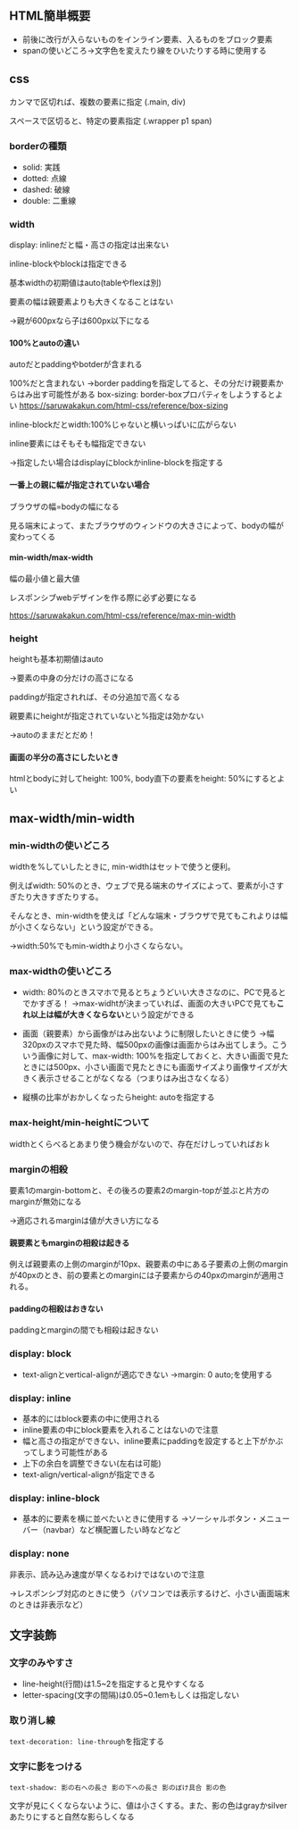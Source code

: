 ## HTML簡単概要

* 前後に改行が入らないものをインライン要素、入るものをブロック要素
* spanの使いどころ→文字色を変えたり線をひいたりする時に使用する

## css
カンマで区切れば、複数の要素に指定 (.main, div)

スペースで区切ると、特定の要素指定 (.wrapper p1 span)

### borderの種類
* solid: 実践
* dotted: 点線
* dashed: 破線
* double: 二重線

### width
display: inlineだと幅・高さの指定は出来ない

inline-blockやblockは指定できる

基本widthの初期値はauto(tableやflexは別)

要素の幅は親要素よりも大きくなることはない

→親が600pxなら子は600px以下になる

#### 100%とautoの違い
autoだとpaddingやbotderが含まれる

100%だと含まれない
→border paddingを指定してると、その分だけ親要素からはみ出す可能性がある
    box-sizing: border-boxプロパティをしようするとよい
https://saruwakakun.com/html-css/reference/box-sizing

inline-blockだとwidth:100%じゃないと横いっぱいに広がらない

inline要素にはそもそも幅指定できない

→指定したい場合はdisplayにblockかinline-blockを指定する

#### 一番上の親に幅が指定されていない場合
ブラウザの幅=bodyの幅になる

見る端末によって、またブラウザのウィンドウの大きさによって、bodyの幅が変わってくる

#### min-width/max-width
幅の最小値と最大値

レスポンシブwebデザインを作る際に必ず必要になる

https://saruwakakun.com/html-css/reference/max-min-width


### height
heightも基本初期値はauto

→要素の中身の分だけの高さになる

paddingが指定されれば、その分追加で高くなる

親要素にheightが指定されていないと%指定は効かない

→autoのままだとだめ！

#### 画面の半分の高さにしたいとき
htmlとbodyに対してheight: 100%, body直下の要素をheight: 50%にするとよい


## max-width/min-width
### min-widthの使いどころ
widthを%していしたときに, min-widthはセットで使うと便利。

例えばwidth: 50%のとき、ウェブで見る端末のサイズによって、要素が小さすぎたり大きすぎたりする。

そんなとき、min-widthを使えば「どんな端末・ブラウザで見てもこれよりは幅が小さくならない」という設定ができる。

→width:50%でもmin-widthより小さくならない。

### max-widthの使いどころ
* width: 80%のときスマホで見るとちょうどいい大きさなのに、PCで見るとでかすぎる！
→max-widhtが決まっていれば、画面の大きいPCで見ても**これ以上は幅が大きくならない**という設定ができる

* 画面（親要素）から画像がはみ出ないように制限したいときに使う
→幅320pxのスマホで見た時、幅500pxの画像は画面からはみ出てしまう。こういう画像に対して、max-width: 100%を指定しておくと、大きい画面で見たときには500px、小さい画面で見たときにも画面サイズより画像サイズが大きく表示させることがなくなる（つまりはみ出さなくなる）

* 縦横の比率がおかしくなったらheight: autoを指定する

### max-height/min-heightについて
widthとくらべるとあまり使う機会がないので、存在だけしっていればおｋ


### marginの相殺

要素1のmargin-bottomと、その後ろの要素2のmargin-topが並ぶと片方のmarginが無効になる

→適応されるmarginは値が大きい方になる

#### 親要素ともmarginの相殺は起きる
例えば親要素の上側のmarginが10px、親要素の中にある子要素の上側のmarginが40pxのとき、前の要素とのmarginには子要素からの40pxのmarginが適用される。

#### paddingの相殺はおきない
paddingとmarginの間でも相殺は起きない

### display: block
* text-alignとvertical-alignが適応できない
→margin: 0 auto;を使用する

### display: inline
* 基本的にはblock要素の中に使用される
* inline要素の中にblock要素を入れることはないので注意
* 幅と高さの指定ができない、inline要素にpaddingを設定すると上下がかぶってしまう可能性がある
* 上下の余白を調整できない(左右は可能)
* text-align/vertical-alignが指定できる


### display: inline-block
* 基本的に要素を横に並べたいときに使用する
→ソーシャルボタン・メニューバー（navbar）など横配置したい時などなど


### display: none
非表示、読み込み速度が早くなるわけではないので注意

→レスポンシブ対応のときに使う（パソコンでは表示するけど、小さい画面端末のときは非表示など）

## 文字装飾

### 文字のみやすさ

* line-height(行間)は1.5~2を指定すると見やすくなる
* letter-spacing(文字の間隔)は0.05~0.1emもしくは指定しない

### 取り消し線
`text-decoration: line-through`を指定する

### 文字に影をつける
`text-shadow: 影の右への長さ 影の下への長さ 影のぼけ具合 影の色`

文字が見にくくならないように、値は小さくする。また、影の色はgrayかsilverあたりにすると自然な影らしくなる
